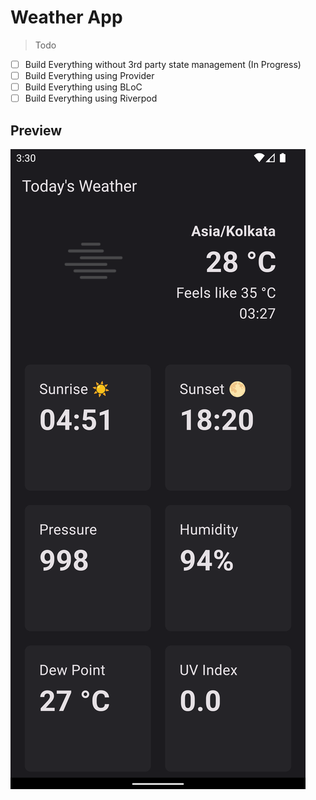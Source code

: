 # Weather App

> Todo

- [ ] Build Everything without 3rd party state management (In Progress)
- [ ] Build Everything using Provider
- [ ] Build Everything using BLoC
- [ ] Build Everything using Riverpod

## Preview

<img src="docs/1.png">

